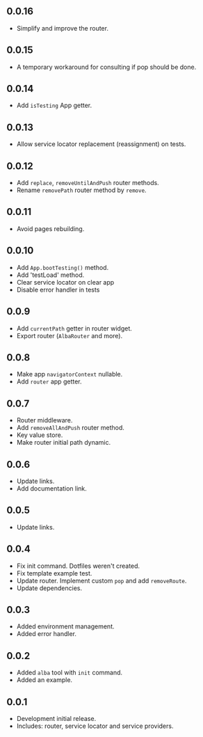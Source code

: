 ## 0.0.16

* Simplify and improve the router.

## 0.0.15

* A temporary workaround for consulting if pop should be done.

## 0.0.14

* Add `isTesting` App getter.

## 0.0.13

* Allow service locator replacement (reassignment) on tests.

## 0.0.12

* Add `replace`, `removeUntilAndPush` router methods.
* Rename `removePath` router method by `remove`.

## 0.0.11

* Avoid pages rebuilding.

## 0.0.10

* Add `App.bootTesting()` method.
* Add 'testLoad' method.
* Clear service locator on clear app
* Disable error handler in tests

## 0.0.9

* Add `currentPath` getter in router widget.
* Export router (`AlbaRouter` and more).

## 0.0.8

* Make app `navigatorContext` nullable.
* Add `router` app getter. 

## 0.0.7

* Router middleware.
* Add `removeAllAndPush` router method.
* Key value store.
* Make router initial path dynamic.

## 0.0.6

* Update links.
* Add documentation link.

## 0.0.5

* Update links.

## 0.0.4

* Fix init command. Dotfiles weren't created.
* Fix template example test.
* Update router. Implement custom `pop` and add `removeRoute`.
* Update dependencies.

## 0.0.3

* Added environment management.
* Added error handler.

## 0.0.2

* Added `alba` tool with `init` command.
* Added an example.

## 0.0.1

* Development initial release.
* Includes: router, service locator and service providers.
